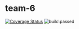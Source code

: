 # team-6

[![Coverage Status](https://coveralls.io/repos/github/csci-499-fa22/team-6/badge.svg?t=peR2PP)](https://coveralls.io/github/csci-499-fa22/team-6)
<img src="https://app.travis-ci.com/csci-499-fa22/team-6.svg?token=KBxdrMsjotrSXJEuypsK&amp;branch=main&amp;status=passed" alt="build:passed">
